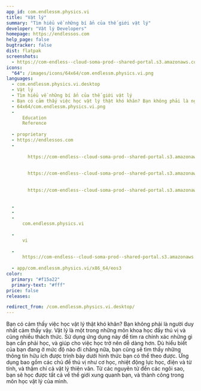 ```yaml
---
app_id: com.endlessm.physics.vi
title: "Vật lý"
summary: "Tìm hiểu về những bí ẩn của thế giới vật lý"
developer: "Vật lý Developers"
homepage: https://endlessos.com
help_page: false
bugtracker: false
dist: flatpak
screenshots:
  - https://com-endless--cloud-soma-prod--shared-portal.s3.amazonaws.com/apps.289.screenshots.b32e79c4-b2bb-4f9c-97f4-03807e94a962_201810232053354848.png
icons:
  "64": /images/icons/64x64/com.endlessm.physics.vi.png
languages:
  - com.endlessm.physics.vi.desktop
  - Vật lý
  - Tìm hiểu về những bí ẩn của thế giới vật lý
  - Bạn có cảm thấy việc học vật lý thật khó khăn? Bạn không phải là người duy nhất cảm thấy vậy. Vật lý là một trong những môn khoa học đầy thú vị và cũng nhiều thách thức. Sử dụng ứng dụng này để tìm ra chính xác những gì bạn cần phải học, và giúp cho việc học trở nên dễ dàng hơn. Dù hiểu biết của bạn đang ở mức độ nào đi chăng nữa, bạn cũng sẽ tìm thấy những thông tin hữu ích được trình bày dưới hình thức bạn có thể theo được. Ứng dụng bao gồm các chủ đề thú vị như cơ học, nhiệt động lực học, điện và từ tính, và thậm chí cả vật lý thiên văn. Từ các nguyên tử đến các ngôi sao, bạn sẽ học được tất cả về thế giới xung quanh bạn, và thành công trong môn học vật lý của mình.
  - 64x64/com.endlessm.physics.vi.png
  - 
      Education
      Reference
    
  - proprietary
  - https://endlessos.com
  - 
      
        https://com-endless--cloud-soma-prod--shared-portal.s3.amazonaws.com/apps.289.screenshots.b32e79c4-b2bb-4f9c-97f4-03807e94a962_201810232053354848.png
      
      
        https://com-endless--cloud-soma-prod--shared-portal.s3.amazonaws.com/apps.289.screenshots.4064b3b7-91d0-482b-916b-2bfb3b9a0676_201810232053354848.png
      
      
        https://com-endless--cloud-soma-prod--shared-portal.s3.amazonaws.com/apps.289.screenshots.13986bc5-9cb2-41e1-b933-8d9f430ca60d_201810232053354848.png
      
    
  - 
  - 
  - 
      com.endlessm.physics.vi
    
  - 
      vi
    
  - 
      https://com-endless--cloud-soma-prod--shared-portal.s3.amazonaws.com/app.1340.appCenterThumbnail.9d460fe6-42d0-4af8-9c33-f50bc79ab0ce_201810232053253535.jpg
    
  - app/com.endlessm.physics.vi/x86_64/eos3
color:
  primary: "#f15a22"
  primary-text: "#fff"
price: false
releases:

redirect_from: /com.endlessm.physics.vi.desktop/
---
```


<p>Bạn có cảm thấy việc học vật lý thật khó khăn? Bạn không phải là người duy nhất cảm thấy vậy. Vật lý là một trong những môn khoa học đầy thú vị và cũng nhiều thách thức. Sử dụng ứng dụng này để tìm ra chính xác những gì bạn cần phải học, và giúp cho việc học trở nên dễ dàng hơn. Dù hiểu biết của bạn đang ở mức độ nào đi chăng nữa, bạn cũng sẽ tìm thấy những thông tin hữu ích được trình bày dưới hình thức bạn có thể theo được. Ứng dụng bao gồm các chủ đề thú vị như cơ học, nhiệt động lực học, điện và từ tính, và thậm chí cả vật lý thiên văn. Từ các nguyên tử đến các ngôi sao, bạn sẽ học được tất cả về thế giới xung quanh bạn, và thành công trong môn học vật lý của mình.</p>